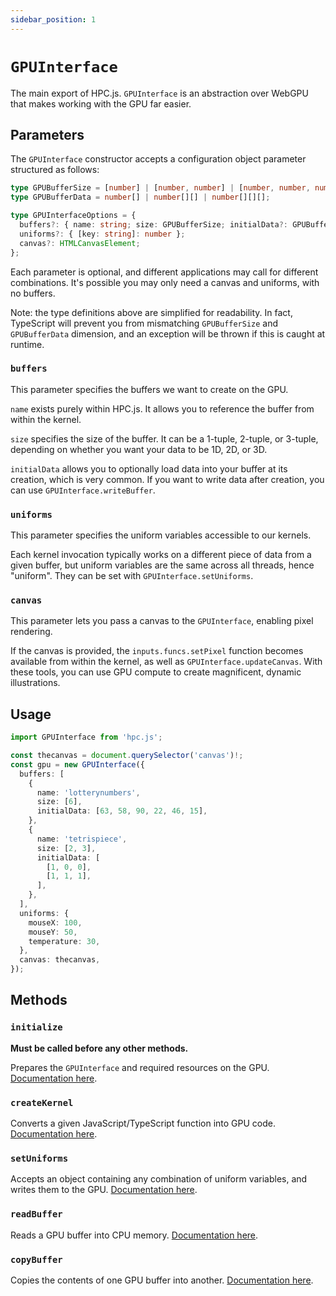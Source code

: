 ```yaml
---
sidebar_position: 1
---
```


# `GPUInterface`

The main export of HPC.js. `GPUInterface` is an abstraction over WebGPU that makes working with the GPU far easier.

## Parameters

The `GPUInterface` constructor accepts a configuration object parameter structured as follows:

```ts
type GPUBufferSize = [number] | [number, number] | [number, number, number];
type GPUBufferData = number[] | number[][] | number[][][];

type GPUInterfaceOptions = {
  buffers?: { name: string; size: GPUBufferSize; initialData?: GPUBufferData };
  uniforms?: { [key: string]: number };
  canvas?: HTMLCanvasElement;
};
```

Each parameter is optional, and different applications may call for different combinations. It's possible you may only need a canvas and uniforms, with no buffers.

Note: the type definitions above are simplified for readability. In fact, TypeScript will prevent you from mismatching `GPUBufferSize` and `GPUBufferData` dimension, and an exception will be thrown if this is caught at runtime.

### `buffers`

This parameter specifies the buffers we want to create on the GPU.

`name` exists purely within HPC.js. It allows you to reference the buffer from within the kernel.

`size` specifies the size of the buffer. It can be a 1-tuple, 2-tuple, or 3-tuple, depending on whether you want your data to be 1D, 2D, or 3D.

`initialData` allows you to optionally load data into your buffer at its creation, which is very common. If you want to write data after creation, you can use `GPUInterface.writeBuffer`.

### `uniforms`

This parameter specifies the uniform variables accessible to our kernels.

Each kernel invocation typically works on a different piece of data from a given buffer, but uniform variables are the same across all threads, hence "uniform". They can be set with `GPUInterface.setUniforms`.

### `canvas`

This parameter lets you pass a canvas to the `GPUInterface`, enabling pixel rendering.

If the canvas is provided, the `inputs.funcs.setPixel` function becomes available from within the kernel, as well as `GPUInterface.updateCanvas`. With these tools, you can use GPU compute to create magnificent, dynamic illustrations.

## Usage

```ts
import GPUInterface from 'hpc.js';

const thecanvas = document.querySelector('canvas')!;
const gpu = new GPUInterface({
  buffers: [
    {
      name: 'lotterynumbers',
      size: [6],
      initialData: [63, 58, 90, 22, 46, 15],
    },
    {
      name: 'tetrispiece',
      size: [2, 3],
      initialData: [
        [1, 0, 0],
        [1, 1, 1],
      ],
    },
  ],
  uniforms: {
    mouseX: 100,
    mouseY: 50,
    temperature: 30,
  },
  canvas: thecanvas,
});
```

## Methods

### `initialize`

**Must be called before any other methods.**

Prepares the `GPUInterface` and required resources on the GPU. [Documentation here](initialize).

### `createKernel`

Converts a given JavaScript/TypeScript function into GPU code. [Documentation here](createkernel).

### `setUniforms`

Accepts an object containing any combination of uniform variables, and writes them to the GPU. [Documentation here](setuniforms).

### `readBuffer`

Reads a GPU buffer into CPU memory. [Documentation here](readbuffer).

### `copyBuffer`

Copies the contents of one GPU buffer into another. [Documentation here](copybuffer).
